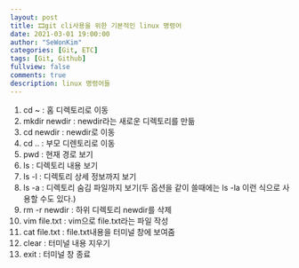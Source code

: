 ```yaml
---
layout: post
title: 🎞️git cli사용을 위한 기본적인 linux 명령어
date: 2021-03-01 19:00:00
author: "SeWonKim"
categories: [Git, ETC]
tags: [Git, Github]
fullview: false
comments: true
description: linux 명령어들
---
```


1. cd ~ : 홈 디렉토리로 이동
2. mkdir newdir : newdir라는 새로운 디렉토리를 만듦
3. cd newdir : newdir로 이동
4. cd .. : 부모 디렌토리로 이동
5. pwd : 현재 경로 보기
6. ls : 디렉토리 내용 보기
7. ls -l : 디렉토리 상세 정보까지 보기
8. ls -a : 디렉토리 숨김 파일까지 보기(두 옵션을 같이 쓸때에는 ls -la 이런 식으로 사용할 수도 있다.)
9. rm -r newdir : 하위 디렉토리 newdir를 삭제
10. vim file.txt : vim으로 file.txt라는 파일 작성
11. cat file.txt : file.txt내용을 터미널 창에 보여줌
12. clear : 터미널 내용 지우기
13. exit : 터미널 창 종료 
